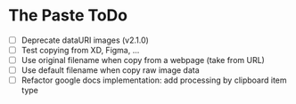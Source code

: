 The Paste ToDo
==============

 - [ ] Deprecate dataURI images (v2.1.0)
 - [ ] Test copying from XD, Figma, ...
 - [ ] Use original filename when copy from a webpage (take from URL)
 - [ ] Use default filename when copy raw image data
 - [ ] Refactor google docs implementation: add processing by clipboard item type
